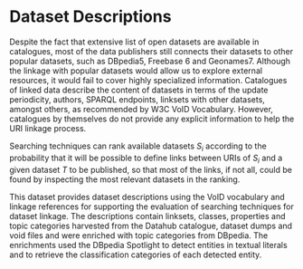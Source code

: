 # Dataset Descriptions

Despite the fact that extensive list of open datasets are available in catalogues, most of the data publishers still connects their datasets to other popular datasets, such as DBpedia5, Freebase 6 and Geonames7. Although the linkage with popular datasets would allow us to explore external resources, it would fail to cover highly specialized information. Catalogues of linked data describe the content of datasets in terms of the update periodicity, authors, SPARQL endpoints, linksets with other datasets, amongst others, as recommended by W3C VoID Vocabulary. However, catalogues by themselves do not provide any explicit information to help the URI linkage process.

Searching techniques can rank available datasets <i>S<sub>i</sub></i> according to the probability that it will be possible to define links between URIs of <i>S<sub>i</sub></i> and a given dataset <i>T</i> to be published, so that most of the links, if not all, could be found by inspecting the most relevant datasets in the ranking.

This dataset provides dataset descriptions using the VoID vocabulary and linkage references for supporting the evaluation of searching techniques for dataset linkage. The descriptions contain linksets, classes, properties and topic categories harvested from the Datahub catalogue, dataset dumps and void files and were enriched with topic categories from DBpedia. The enrichments used the DBpedia Spotlight to detect entities in textual literals and to retrieve the classification categories of each detected entity.
